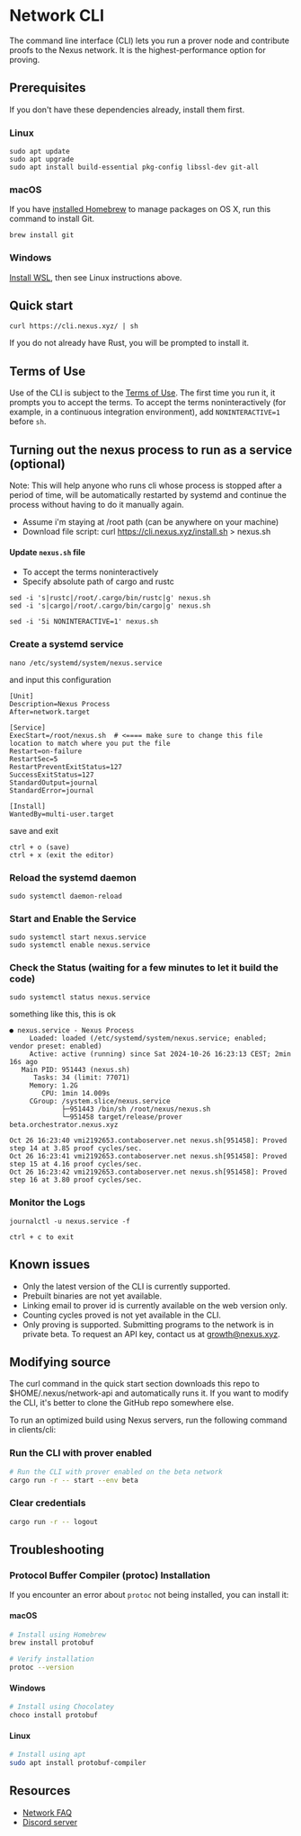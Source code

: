 # Network CLI

The command line interface (CLI) lets you run a prover node and contribute proofs to the Nexus network.
It is the highest-performance option for proving.

## Prerequisites

If you don't have these dependencies already, install them first.

### Linux

```
sudo apt update
sudo apt upgrade
sudo apt install build-essential pkg-config libssl-dev git-all
```

### macOS

If you have [installed Homebrew](https://brew.sh/) to manage packages on OS X,
run this command to install Git.

```
brew install git
```

### Windows

[Install WSL](https://learn.microsoft.com/en-us/windows/wsl/install),
then see Linux instructions above.

## Quick start

```
curl https://cli.nexus.xyz/ | sh
```

If you do not already have Rust, you will be prompted to install it.

## Terms of Use

Use of the CLI is subject to the [Terms of Use](https://nexus.xyz/terms-of-use).
The first time you run it, it prompts you to accept the terms. To accept the terms
noninteractively (for example, in a continuous integration environment),
add `NONINTERACTIVE=1` before `sh`.

## Turning out the nexus process to run as a service (optional)

Note: This will help anyone who runs cli whose process is stopped after a period of time, will be automatically restarted by systemd and continue the process without having to do it manually again.

- Assume i'm staying at /root path (can be anywhere on your machine)
- Download file script: curl https://cli.nexus.xyz/install.sh > nexus.sh

#### Update `nexus.sh` file
- To accept the terms noninteractively
- Specify absolute path of cargo and rustc

```
sed -i 's|rustc|/root/.cargo/bin/rustc|g' nexus.sh
sed -i 's|cargo|/root/.cargo/bin/cargo|g' nexus.sh

sed -i '5i NONINTERACTIVE=1' nexus.sh
```

### Create a systemd service 
`nano /etc/systemd/system/nexus.service`

and input this configuration
```
[Unit]
Description=Nexus Process
After=network.target

[Service]
ExecStart=/root/nexus.sh  # <==== make sure to change this file location to match where you put the file
Restart=on-failure
RestartSec=5
RestartPreventExitStatus=127
SuccessExitStatus=127
StandardOutput=journal
StandardError=journal

[Install]
WantedBy=multi-user.target
```

save and exit
```
ctrl + o (save)
ctrl + x (exit the editor)
```

### Reload the systemd daemon
```
sudo systemctl daemon-reload
```

### Start and Enable the Service
```
sudo systemctl start nexus.service
sudo systemctl enable nexus.service
```

### Check the Status (waiting for a few minutes to let it build the code)
```
sudo systemctl status nexus.service
```
something like this, this is ok
```
● nexus.service - Nexus Process
     Loaded: loaded (/etc/systemd/system/nexus.service; enabled; vendor preset: enabled)
     Active: active (running) since Sat 2024-10-26 16:23:13 CEST; 2min 16s ago
   Main PID: 951443 (nexus.sh)
      Tasks: 34 (limit: 77071)
     Memory: 1.2G
        CPU: 1min 14.009s
     CGroup: /system.slice/nexus.service
             ├─951443 /bin/sh /root/nexus/nexus.sh
             └─951458 target/release/prover beta.orchestrator.nexus.xyz

Oct 26 16:23:40 vmi2192653.contaboserver.net nexus.sh[951458]: Proved step 14 at 3.85 proof cycles/sec.
Oct 26 16:23:41 vmi2192653.contaboserver.net nexus.sh[951458]: Proved step 15 at 4.16 proof cycles/sec.
Oct 26 16:23:42 vmi2192653.contaboserver.net nexus.sh[951458]: Proved step 16 at 3.80 proof cycles/sec.
```


### Monitor the Logs
```
journalctl -u nexus.service -f

ctrl + c to exit
```

## Known issues

* Only the latest version of the CLI is currently supported.
* Prebuilt binaries are not yet available.
* Linking email to prover id is currently available on the web version only.
* Counting cycles proved is not yet available in the CLI.
* Only proving is supported. Submitting programs to the network is in private beta.
To request an API key, contact us at growth@nexus.xyz.

## Modifying source

The curl command in the quick start section downloads this repo to $HOME/.nexus/network-api
and automatically runs it. If you want to modify the CLI, it's better to clone the GitHub
repo somewhere else.

To run an optimized build using Nexus servers, run the following command in clients/cli:

### Run the CLI with prover enabled

```sh
# Run the CLI with prover enabled on the beta network
cargo run -r -- start --env beta
```

### Clear credentials

```sh
cargo run -r -- logout
```

## Troubleshooting

### Protocol Buffer Compiler (protoc) Installation

If you encounter an error about `protoc` not being installed, you can install it:

#### macOS
```bash
# Install using Homebrew
brew install protobuf

# Verify installation
protoc --version
```

#### Windows

```bash
# Install using Chocolatey
choco install protobuf
```

#### Linux

```bash
# Install using apt
sudo apt install protobuf-compiler
```

## Resources

* [Network FAQ](https://nexus.xyz/network#network-faqs)
* [Discord server](https://discord.gg/nexus-xyz)
